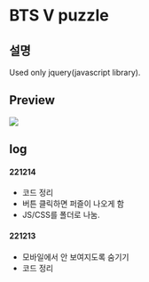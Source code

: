 # BTS V puzzle

## 설명

Used only jquery(javascript library).

## Preview
<img src="https://user-images.githubusercontent.com/97646713/209560576-fbeb1a2f-578d-4aa9-999e-a0a5a59012dd.png">

## log

#### 221214

- 코드 정리
- 버튼 클릭하면 퍼즐이 나오게 함
- JS/CSS를 폴더로 나눔.

#### 221213

- 모바일에서 안 보여지도록 숨기기
- 코드 정리
